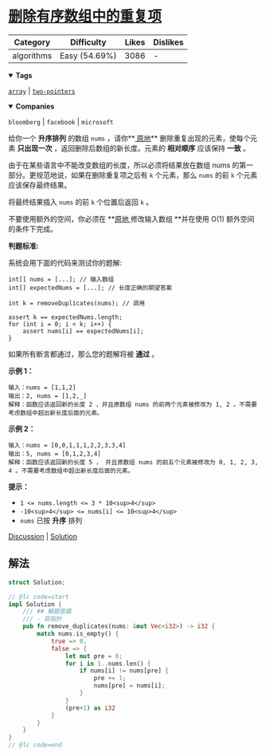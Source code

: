 # [删除有序数组中的重复项](https://leetcode.cn/problems/remove-duplicates-from-sorted-array/description/ "https://leetcode.cn/problems/remove-duplicates-from-sorted-array/description/")

| Category   | Difficulty    | Likes | Dislikes |
| ---------- | ------------- | ----- | -------- |
| algorithms | Easy (54.69%) | 3086  | -        |

<details open=""><summary><strong>Tags</strong></summary>

[`array`](https://leetcode.com/tag/array "https://leetcode.com/tag/array") | [`two-pointers`](https://leetcode.com/tag/two-pointers "https://leetcode.com/tag/two-pointers")

<details open=""><summary><strong>Companies</strong></summary>

`bloomberg` | `facebook` | `microsoft`

给你一个 **升序排列** 的数组 `nums` ，请你**[ 原地](http://baike.baidu.com/item/%E5%8E%9F%E5%9C%B0%E7%AE%97%E6%B3%95 "http://baike.baidu.com/item/%E5%8E%9F%E5%9C%B0%E7%AE%97%E6%B3%95")** 删除重复出现的元素，使每个元素 **只出现一次** ，返回删除后数组的新长度。元素的 **相对顺序** 应该保持 **一致** 。

由于在某些语言中不能改变数组的长度，所以必须将结果放在数组 nums 的第一部分。更规范地说，如果在删除重复项之后有 `k` 个元素，那么 `nums` 的前 `k` 个元素应该保存最终结果。

将最终结果插入 `nums` 的前 `k` 个位置后返回 `k` 。

不要使用额外的空间，你必须在 **[原地 ](https://baike.baidu.com/item/%E5%8E%9F%E5%9C%B0%E7%AE%97%E6%B3%95 "https://baike.baidu.com/item/%E5%8E%9F%E5%9C%B0%E7%AE%97%E6%B3%95")修改输入数组 **并在使用 O(1) 额外空间的条件下完成。

**判题标准:**

系统会用下面的代码来测试你的题解:

```
int[] nums = [...]; // 输入数组
int[] expectedNums = [...]; // 长度正确的期望答案

int k = removeDuplicates(nums); // 调用

assert k == expectedNums.length;
for (int i = 0; i < k; i++) {
    assert nums[i] == expectedNums[i];
}
```

如果所有断言都通过，那么您的题解将被 **通过** 。

**示例 1：**

```
输入：nums = [1,1,2]
输出：2, nums = [1,2,_]
解释：函数应该返回新的长度 2 ，并且原数组 nums 的前两个元素被修改为 1, 2 。不需要考虑数组中超出新长度后面的元素。
```

**示例 2：**

```
输入：nums = [0,0,1,1,1,2,2,3,3,4]
输出：5, nums = [0,1,2,3,4]
解释：函数应该返回新的长度 5 ， 并且原数组 nums 的前五个元素被修改为 0, 1, 2, 3, 4 。不需要考虑数组中超出新长度后面的元素。
```

**提示：**

- `1 <= nums.length <= 3 * 10<sup>4</sup>`
- `-10<sup>4</sup> <= nums[i] <= 10<sup>4</sup>`
- `nums` 已按 **升序** 排列

[Discussion](https://leetcode.cn/problems/remove-duplicates-from-sorted-array/comments/ "https://leetcode.cn/problems/remove-duplicates-from-sorted-array/comments/") | [Solution](https://leetcode.cn/problems/remove-duplicates-from-sorted-array/solution/ "https://leetcode.cn/problems/remove-duplicates-from-sorted-array/solution/")

## 解法

```rust
struct Solution;

// @lc code=start
impl Solution {
    /// ## 解题思路
    /// - 双指针
    pub fn remove_duplicates(nums: &mut Vec<i32>) -> i32 {
        match nums.is_empty() {
            true => 0,
            false => {
                let mut pre = 0;
                for i in 1..nums.len() {
                    if nums[i] != nums[pre] {
                        pre += 1;
                        nums[pre] = nums[i];
                    }
                }
                (pre+1) as i32
            }
        }
    }
}
// @lc code=end


```
